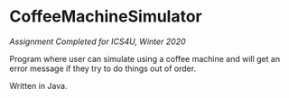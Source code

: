 # CoffeeMachineSimulator

*Assignment Completed for ICS4U, Winter 2020*

Program where user can simulate using a coffee machine and will get an error message if they try to do things out of order.

Written in Java.
